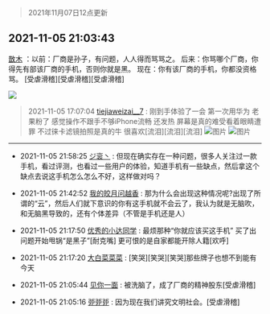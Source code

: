 > 2021年11月07日12点更新
<link rel="stylesheet" href="https://cdn.jsdelivr.net/gh/taotie6/sampleJSON@main/css/photo_show.css">
<meta name="referrer" content="no-referrer" />


 ## 2021-11-05 21:03:43 

 [㪚木](https://www.coolapk.com/feed/31245836?shareKey=YjNjY2FjNTc4MzE1NjE4NTJkNTk~) ：以前：厂商是孙子，有问题，人人得而骂骂之。
后来：你骂哪个厂商，你得先有部该厂商的手机，否则你就是黑。
现在：你有该厂商的手机，你都没资格骂。
[受虐滑稽][受虐滑稽][受虐滑稽] 

<div class="album">
<img class="img-item" src="https://image.coolapk.com/feed/2021/0301/21/1081091_0271cd80_6986_458@1080x595.png" />
</div>

> 2021-11-05 17:07:04 
> [tiejiaweizai__7](https://www.coolapk.com/feed/31240191?shareKey=MWFkMDliODhjNmVmNjE4NTJkNTk~) : 刚到手体验了一会 第一次用华为 老果粉了 感觉操作不跟手不够iPhone流畅 还发热 屏幕是真的难受看着眼睛遭罪 不过徕卡滤镜拍照是真的牛 很喜欢[流泪][流泪][流泪] 
![图片](https://image.coolapk.com/feed/2021/1105/17/4407662_5cf1a6d4_3195_3094@2494x3325.jpeg)
![图片](https://image.coolapk.com/feed/2021/1105/17/4407662_6c52e5ba_3195_3096@2494x3325.jpeg)

 ------- 

- 2021-11-05 21:58:25 [ジ衮丶](uid=494451) : 但现在确实存在一种问题，很多人关注过一款手机，看过评测，也看过一些用户的体验，知道手机有一些缺点，然后拿这个缺点去说这手机怎么怎么不好，这样做对吗？ 

- 2021-11-05 21:42:52 [我的皎月问越香](uid=3439641) : 那为什么会出现这种情况呢?出现了所谓的“云”，然后人们就下意识的你有这手机就不会云了，我认为就是无脑吹，和无脑黑导致的，还有个体差异（不管是手机还是人） 

- 2021-11-05 21:17:50 [优秀的小达同学](uid=3114536) : 最烦那种“你就应该买这手机”
买了出问题开始甩锅“是黑子”[耐克嘴]
更可恨的是自家都能开除人籍[欢呼] 

- 2021-11-05 21:17:20 [大白菜菜菜](uid=2081020) : [笑哭][笑哭][笑哭]那些牌子也想不到能有今天 

- 2021-11-05 21:05:44 [见你一面](uid=598942) : 被洗脑了，成了厂商的精神股东[受虐滑稽] 

- 2021-11-05 21:05:16 [戼戼戼](uid=4044548) : 因为现在我们讲究文明社会。[受虐滑稽] 

